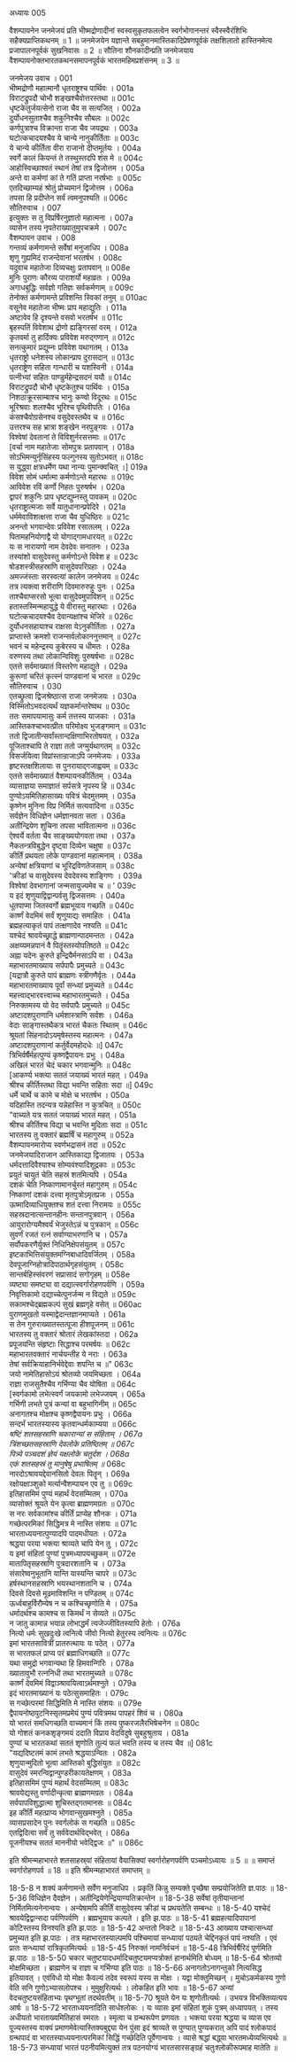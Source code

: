अध्यायः 005

वैशम्पायनेन जनमेजयं प्रति भीष्मद्रोणादीनां स्वस्वसुकृतफलत्वेन स्वर्गभोगानन्तरं स्वैस्स्वैरंशिभिः सहैक्यप्राप्तिकथनम् ॥ 1 ॥ जनमेजयेन यज्ञान्ते सबहुमानमास्तिकादिप्रेषणपूर्वकं तक्षशिलातो हास्तिनमेत्य प्रजापालनपूर्वकं सुखनिवासः ॥ 2 ॥ सौतिना शौनकादीन्प्रति जनमेजयाय वैशम्पायनोक्तभारतकथनसमापनपूर्वकं भारतमहिमप्रशंसनम् ॥ 3 ॥

जनमेजय उवाच ।	001  
भीष्मद्रोणौ महात्मानौ धृतराष्ट्रश्च पार्थिवः ।	001a  
विराटद्रुपदौ चोभौ शङ्खश्चैवोत्तरस्तथा ॥	001c  
धृष्टकेतुर्जयत्सेनो राजा चैव स सत्यजित् ।	002a  
दुर्योधनसुताश्चैव शकुनिश्चैव सौबलः ॥	002c  
कर्णपुत्राश्च विक्रान्ता राजा चैव जयद्रथः ।	003a  
घटोत्कचादयश्चैव ये चान्ये नानुकीर्तिताः ॥	003c  
ये चान्ये कीर्तिता वीरा राजानो दीप्तमूर्तयः ।	004a  
स्वर्गे कालं कियन्तं ते तस्थुस्तदपि शंस मे ॥	004c  
आहोस्विच्छाश्वतं स्थानं तेषां तत्र द्विजोत्तम ।	005a  
अन्ते वा कर्मणां कां ते गतिं प्राप्ता नरर्षभाः ॥	005c  
एतदिच्छाम्यहं श्रोतुं प्रोच्यमानं द्विजोत्तम ।	006a  
तपसा हि प्रदीप्तेन सर्वं त्वमनुपश्यति ॥	006c  
सौतिरुवाच ।	007  
इत्युक्तः स तु विप्रर्षिरनुज्ञातो महात्मना ।	007a  
व्यासेन तस्य नृपतेराख्यातुमुपचक्रमे ।	007c  
वैशम्पायन उवाच ।	008  
गन्तव्यं कर्मणामन्ते सर्वेषां मनुजाधिप ।	008a  
शृणु गुह्यमिदं राजन्देवानां भरतर्षभ ।	008c  
यदुवाच महातेजा दिव्यचक्षुः प्रतापवान् ॥	008e  
मुनिः पुराणः कौरव्य पाराशर्यो महाव्रतः ।	009a  
अगाधबुद्धिः सर्वज्ञो गतिज्ञः सर्वकर्मणाम् ॥	009c  
तेनोक्तं कर्मणामन्ते प्रविशन्ति स्विकां तनुम् ॥	010ac  
वसूनेव महातेजा भीष्मः प्राप महाद्युतिः ।	011a  
अष्टावेव हि दृश्यन्ते वसवो भरतर्षभ ॥	011c  
बृहस्पतिं विवेशाथ द्रोणो ह्यङ्गिरसां वरम् ।	012a  
कृतवर्मा तु हार्दिक्यः प्रविवेश मरुद्गणान् ॥	012c  
सनत्कुमारं प्रद्युम्नः प्रविवेश यथागतम् ।	013a  
धृतराष्ट्रो धनेशस्य लोकान्प्राप दुरासदान् ॥	013c  
धृतराष्ट्रेण सहिता गान्धारी च यशस्विनी ।	014a  
पत्नीभ्यां सहितः पाण्डुर्महेन्द्रसदनं ययौ ॥	014c  
विराटद्रुपदौ चोभौ धृष्टकेतुश्च पार्थिवः ।	015a  
निशठाक्रूरसाम्बाश्च भानुः कण्वो विदूरथः ॥	015c  
भूरिश्रवाः शलश्चैव भूरिश्च पृथिवीपतिः ।	016a  
कंसश्चैवोग्रसेनश्च वसुदेवस्तथैव च ॥	016c  
उत्तरश्च सह भ्रात्रा शङ्खेन नरपुङ्गवः ।	017a  
विश्वेषां देवतानां ते विविशुर्नरसत्तमाः ॥	017c  
[वर्चा नाम महातेजाः सोमपुत्रः प्रतापवान् ।	018a  
सोऽभिमन्युर्नृसिंहस्य फल्गुनस्य सुतोऽभवत् ॥	018c  
स युद्ध्वा क्षत्रधर्मेण यथा नान्यः पुमान्क्वचित् ।]	019a  
विवेश सोमं धर्मात्मा कर्मणोऽन्ते महारथः ॥	019c  
आविवेश रविं कर्णो निहतः पुरुषर्षभ ।	020a  
द्वापरं शकुनिः प्राप धृष्टद्युम्नस्तु पावकम् ॥	020c  
धृतराष्ट्रात्मजाः सर्वे यातुधानान्प्रपेदिरे ।	021a  
धर्ममेवाविशत्क्षत्ता राजा चैव युधिष्ठिरः ॥	021c  
अनन्तो भगवान्देवः प्रविवेश रसातलम् ।	022a  
पितामहनियोगाद्वै यो योगाद्गामधारयत् ॥	022c  
यः स नारायणो नाम देवदेवः सनातनः ।	023a  
तस्यांशो वासुदेवस्तु कर्मणोऽन्ते विवेश ह ॥	023c  
षोडशस्त्रीसहस्राणि वासुदेवपरिग्रहाः ।	024a  
अमज्जंस्ताः सरस्वत्यां कालेन जनमेजय ॥	024c  
तत्र त्यक्त्वा शरीराणि दिवमारुरुहुः पुनः ।	025a  
ताश्चैवाप्सरसो भूत्वा वासुदेवमुपाविशन् ॥	025c  
हतास्तस्मिन्महायुद्धे ये वीरास्तु महारथाः ।	026a  
घटोत्कचादयश्चैव देवान्यक्षांश्च भेजिरे ॥	026c  
दुर्योधनसहायाश्च राक्षसा येऽनुकीर्तिताः ।	027a  
प्राप्तास्ते क्रमशो राजन्सर्वलोकाननुत्तमान् ॥	027c  
भवनं च महेन्द्रस्य कुबेरस्य च धीमतः ।	028a  
वरुणस्य तथा लोकान्विविशुः पुरुषर्षभाः ॥	028c  
एतत्ते सर्वमाख्यातं विस्तरेण महाद्युते ।	029a  
कुरूणां चरितं कृत्स्नं पाण्डवानां च भारत ॥	029c  
सौतिरुवाच ।	030  
एतच्छ्रुत्वा द्विजश्रेष्ठात्स राजा जनमेजयः ।	030a  
विस्मितोऽभवदत्यर्थं यज्ञकर्मान्तरेष्वथ ॥	030c  
ततः समापयामासुः कर्म तत्तस्य याजकाः ।	031a  
आस्तिकश्चाभवत्प्रीतः परिमोक्ष्य भुजङ्गमान् ॥	031c  
ततो द्विजातीन्सर्वांस्तान्दक्षिणाभिरतोषयत् ।	032a  
पूजिताश्चापि ते राज्ञा ततो जग्मुर्यथागतम् ॥	032c  
विसर्जयित्वा विप्रांस्तान्राजाऽपि जनमेजयः ।	033a  
हृष्टस्तक्षशिलायाः स पुनरायाद्गजाह्वयम् ॥	033c  
एतत्ते सर्वमाख्यातं वैशम्पायनकीर्तितम् ।	034a  
व्यासाज्ञया समाज्ञातं सर्पसत्रे नृपस्य हि ॥	034c  
पुण्योऽयमितिहासाख्यः पवित्रं चेदमुत्तमम् ।	035a  
कृष्णेन मुनिना विप्र निर्मितं सत्यवादिना ॥	035c  
सर्वज्ञेन विधिज्ञेन धर्मज्ञानवता सता ।	036a  
अतीन्द्रियेण शुचिना तपसा भावितात्मना ॥	036c  
ऐश्वर्ये वर्तता चैव साङ्ख्ययोगवता तथा ।	037a  
नैकतन्त्रविबुद्धेन दृष्ट्वा दिव्येन चक्षुषा ॥	037c  
कीर्तिं प्रथयता लोके पाण्डवानां महात्मनाम् ।	038a  
अन्येषां क्षत्रियाणां च भूरिद्रविणतेजसाम् ॥	038c  
\'क्रीडां च वासुदेवस्य देवदेवस्य शाङ्गिणः ।	039a  
विश्वेषां देवभागानां जन्मसायुज्यमेव च ॥ \'	039c  
य इदं शृणुयाद्विद्वान्पर्वसु द्विजसत्तमः ।	040a  
धूतपाप्मा जितस्वर्गो ब्रह्मभूयाय गच्छति ॥	040c  
कार्ष्णं वेदमिमं सर्वं शृणुयाद्यः समाहितः ।	041a  
ब्रह्महत्याकृतं पापं तत्क्षणादेव नश्यति ॥	041c  
यश्चेदं श्रावयेच्छ्राद्धे ब्राह्मणान्पादमन्ततः ।	042a  
अक्षय्यमन्नपानं वै पितॄंस्तस्योपतिष्ठते ॥	042c  
अह्ना यदेनः कुरुते इन्द्रियैर्मनसाऽपि वा ।	043a  
महाभारतमाख्याय सर्पपापैः प्रमुच्यते ॥	043c  
[यद्रात्रौ कुरुते पापं ब्राह्मणः स्त्रीगणैर्वृतः ।	044a  
महाभारतमाख्याय पूर्वां सन्ध्यां प्रमुच्यते ॥	044c  
महत्त्वाद्भारवत्त्वाच्च महाभारतमुच्यते ।	045a  
निरुक्तमस्य यो वेद सर्वपापैः प्रमुच्यते ॥	045c  
अष्टादशपुराणानि धर्मशास्त्राणि सर्वशः ।	046a  
वेदाः साङ्गास्तथैकत्र भारतं चैकतः स्थितम् ॥	046c  
श्रूयतां सिंहनादोऽयमृषेस्तस्य महात्मनः ।	047a  
अष्टादशपुराणानां कर्तुर्वेदमहोदधेः ॥]	047c  
त्रिभिर्वर्षैर्महत्पुण्यं कृष्णद्वैपायनः प्रभुः ।	048a  
अखिलं भारतं चेदं चकार भगवान्मुनिः ॥	048c  
[आकर्ण्य भक्त्या सततं जयाख्यं भारतं महत् ।	049a  
श्रीश्च कीर्तिस्तथा विद्या भवन्ति सहिताः सदा ॥]	049c  
धर्मे चार्थे च कामे च मोक्षे च भरतर्षभ ।	050a  
यदिहास्ति तदन्यत्र यन्नेहास्ति न कुत्रचित् ॥	050c  
"वाच्यते यत्र सततं जयाख्यं भारतं महत् ।	051a  
श्रीश्च कीर्तिश्च विद्या च भवन्ति मुदिताः सदा ॥	051c  
भारतस्य तु वक्तारं ब्रह्मर्षिं च महागुरुम् ॥	052a  
वैशम्पायनमारोप्य स्वर्णभद्रासनं तदा ॥	052c  
जनमेजयादिराजान आस्तिकाद्या द्विजातयः ।	053a  
धर्मदत्तादिवैश्याश्च सोम्यवंश्यादिशूद्रकाः ॥	053c  
प्रयुतं चायुतं चेति सहस्रं शतमित्यपि ।	054a  
दशकं चेति निष्काणामानर्चुस्तं महागुरुम् ॥	054c  
निष्काणां दशकं दत्त्वा मृतपुत्रोऽमृतप्रजः ।	055a  
ऊष्मादिव्याधियुक्तश्च शतं दत्त्वा निरामयः ॥	055c  
सहस्रदानात्सन्तानहीनः सन्तानपुत्रवान् ।	056a  
आयुरारोग्यमैश्वर्यं भेजुस्तेऽन्नं च पुत्रकान् ॥	056c  
सुवर्णं रजतं रत्नं सर्वाण्याभरणानि च ।	057a  
सर्वोपकरणैर्युक्तं निधिनिक्षेपसंयुतम् ॥	057c  
इष्टकाभित्तिसंयुक्तमग्निबाधादिवर्जितम् ।	058a  
देवपूजाग्निहोत्रादिपाठार्थगृहसंयुतम् ।	058c  
सान्तर्बहिस्संवरणं सप्रासादं सगोगृहम् ॥	058e  
व्यष्ट्या समष्ट्या वा दद्यात्स्वर्गारोहणपर्वणि ।	059a  
निवृत्तिकामो दद्याच्चेत्पुनर्जन्म न विद्यते ॥	059c  
सकामश्चेद्ब्रह्मकल्पं सुखं ब्रह्मगृहे वसेत् ॥	060ac  
पुराणमुखतो यस्माद्वेदान्तज्ञानमाप्यते ।	061a  
स तेन गुरुराख्यातस्तत्पूजा हीशपूजनम् ॥	061c  
भारतस्य तु वक्तारं श्रोतारं लेखकांस्तदा ।	062a  
प्रपूजयन्ति संहृष्टाः सिद्धाश्च परमर्षयः ॥	062c  
महाभारतवक्तारं नार्चयन्तीह ये नराः ।	063a  
तेषां सर्वक्रियाहानिर्भवेद्देवाः शपन्ति च ॥"	063c  
जयो नामेतिहासोऽयं श्रोतव्यो जयमिच्छता ।	064a  
राज्ञा राजसुतैश्चैव गर्भिण्या चैव योषिता ॥	064c  
[स्वर्गकामो लभेत्स्वर्गं जयकामो लभेज्जयम् ।	065a  
गर्भिणी लभते पुत्रं कन्यां वा बहुभागिनीम् ॥	065c  
अनागतश्च मोक्षश्च कृष्णद्वैपायनः प्रभुः ।	066a  
सन्दर्भं भारतस्यास्य कृतवान्धर्मकाम्यया ॥	066c  
*षष्टिं शतसहस्राणि चकारान्यां स संहिताम् ।	067a  
त्रिंशच्छतसहस्राणि देवलोके प्रतिष्ठितम् ॥	067c  
पित्र्ये पञ्चदशं ज्ञेयं यक्षलोके चतुर्दश ।	068a  
एकं शतसहस्रं तु मानुषेषु प्रभाषितम् ॥*	068c  
नारदोऽश्रावयद्देवानसितो देवलः पितॄन् ।	069a  
रक्षोयक्षाञ्शुको मर्त्यान्वैशम्पायन एव तु ॥	069c  
इतिहासमिमं पुण्यं महार्थं वेदसम्मितम् ।	070a  
व्यासोक्तं श्रूयते येन कृत्वा ब्राह्मणमग्रतः ॥	070c  
स नरः सर्वकामांश्च कीर्तिं प्राप्येह शौनक ।	071a  
गच्छेत्परमिकां सिद्धिमत्र मे नास्ति संशयः ॥	071c  
भारताध्ययनात्पुण्यादपि पादमधीयतः ।	072a  
श्रद्धया परया भक्त्या श्राव्यते चापि येन तु ।	072c  
य इमां संहितां पुण्यां पुत्रमध्यापयच्छुकम् ॥	072e  
मातापितृसहस्राणि पुत्रदारशतानि च ।	073a  
संसारेष्वनुभूतानि यान्ति यास्यन्ति चापरे ॥	073c  
हर्षस्थानसहस्राणि भयस्थानशतानि च ।	074a  
दिवसे दिवसे मूढमाविशन्ति न पण्डितम् ॥	074c  
ऊर्ध्वबाहुर्विरौम्येष न च कश्चिच्छृणोति मे ।	075a  
धर्मादर्थश्च कामश्च स किमर्थं न सेव्यते ॥	075c  
न जातु कामान्न भयान्न लोभाद्धर्मं त्यजेज्जीवितस्यापि हेतोः ।	076a  
नित्यो धर्मः सुखदुःखे त्वनित्ये जीवो नित्यो हेतुरस्य त्वनित्यः ॥	076c  
इमां भारतसावित्रीं प्रातरुत्थायः यः पठेत् ।	077a  
स भारतफलं प्राप्य परं ब्रह्माधिगच्छति ॥	077c  
यथा समुद्रो भगवान्यथा हि हिमवान्गिरिः ।	078a  
ख्यातावुभौ रत्ननिधी तथा भारतमुच्यते ॥	078c  
कार्ष्णं देवमिमं विद्वाञ्श्रावयित्वाऽर्थमश्नुते ।	079a  
इदं भारतमाख्यानं यः पठेत्सुसमाहितः ।	079c  
स गच्छेत्परमां सिद्धिमिति मे नास्ति संशयः ॥	079e  
द्वैपायनोष्ठपुटनिस्सृतमप्रमेयं पुण्यं पवित्रमथ पापहरं शिवं च ।	080a  
यो भारतं समधिगच्छति वाच्यमानं किं तस्य पुष्करजलैरभिषेचनेन ॥	080c  
यो गोशतं कनकशृङ्गमयं ददाति विप्राय वेदविदुषे सुबहुश्रुताय ।	081a  
पुण्यां च भारतकथां सततं शृणोति तुल्यं फलं भवति तस्य च तस्य चैव ॥]	081c  
"यद्यदिष्टतमं कामं लभते श्रद्धयाऽन्वितः ।	082a  
शृणुयान्मुदितो भूत्वा आस्तिको बुद्धिसंयुतः ॥	082c  
वासुदेवं स्मरन्विद्वान्पुण्डरीकायतेक्षणम् ।	083a  
इतिहासमिमं पुण्यं महार्थं वेदसम्मितम् ॥	083c  
श्रावयेद्यस्तु वर्णादीन्कृत्वा ब्राह्मणमग्रतः ।	084a  
सर्वपापविशुद्धात्मा शुचिस्तद्गतमानसः ॥	084c  
इह कीर्तिं महत्प्राप्य भोगवान्सुखमश्नुते ।	085a  
व्यासप्रसादेन पुनः स्वर्गलोकं स गच्छति ॥	085c  
एतद्विदित्वा सर्वं तु सर्ववेदार्थविद्भवेत् ।	086a  
पूजनीयश्च सततं माननीयो भवेद्द्विजः ॥" ॥	086c  

इति श्रीमन्महाभारते शतसाहस्र्यां संहितायां वैयासिक्यां स्वर्गारोहणपर्वणि पञ्चमोऽध्यायः ॥ 5 ॥ ॥ समाप्तं स्वर्गारोहणपर्व ॥ 18 ॥ इति श्रीमन्महाभारतं समाप्तम् ॥ 

18-5-8 न शक्यं कर्मणामन्ते सर्वेण मनुजाधिप । प्रकृतिं किन्नु सम्यक्ते पृच्छैषा सम्प्रयोजितेति ज्ञ.पाठः ॥ 18-5-36 विधिज्ञेन दैवज्ञेन । अतीन्द्रियेणेन्द्रियाण्यतिक्रान्तेन ॥ 18-5-38 सर्वेषां तृतीयान्तानां निर्मितमित्यनेनान्वयः । अन्येषामपि कीर्तिं वासुदेवस्य क्रीडां च प्रथयतेति सम्बन्धः ॥ 18-5-40 यश्चेदं श्रावयेद्विद्वान्सदा पर्वणिपर्वणि । ब्रह्मभूयाय कल्पते । इति झ.पाठः ॥ 18-5-41 ब्रह्महत्यादिपापानां कोटिस्तस्य विनश्यति इति झ.पाठः ॥ 18-5-42 अन्ततो निकटे ॥ 18-5-43 आख्याय पश्चात्सन्ध्यां प्रमुच्यत इति झ.पाठः । तत्र महाभारतस्याल्पमपि पश्चिमायां सन्ध्यायां पठ्यते चेद्दिनकृतं पापं नश्यति । एवं प्रातः सन्ध्यायां रात्रिकृतमित्यर्थः ॥ 18-5-45 निरुक्तं नामनिर्वचनं ॥ 18-5-48 त्रिभिर्वर्षैरिदं पूर्णमिति झ.पाठः ॥ 18-5-50 चकार चतुष्टयादधर्मादिचतुष्टयमप्यत्रोक्तं हानार्थमिति बोध्यम् ॥ 18-5-64 श्रोतव्यो मोक्षमिच्छता । ब्राह्मणेन च राज्ञा च गर्भिण्या इति पाठः ॥ 18-5-66 अनागतोऽनागन्तुको नित्यसिद्ध इतियावत् । एवंविधो यो मोक्षः कैवल्यं तदेव स्वरूपं यस्य स मोक्षः । यद्वा मोक्तुमिच्छन् । मुचोऽकर्मकस्य गुणो वेति सनि गुणोऽभ्यासलोपश्च । मुमुक्षुरित्यर्थः । लोकहित इति भावः ॥ 18-5-67 अन्यां वेदचतुष्टयसंहिताभ्यः पृथग्भूतां तदर्थवतीम् ॥ 18-5-70 श्रूयते येन यः शृणोतीत्यर्थः । उभयत्र विभक्तिव्यत्यय आर्षः ॥ 18-5-72 भारताध्ययनादिति सार्धश्लोकः । यः व्यासः इमां संहितां शुकं पुत्रम् अध्यापयत् । तस्य अधीयतो भारताख्यमितिहासं स्मरतः । स्मृत्वा च ग्रन्थरूपेण प्रणयतः । भक्त्या परया श्रद्धया च व्यास एव पूज्यस्तस्य वाक्यं प्रमाणमेवेत्यास्तिक्यबुद्द्या येन पुंसा इदं श्राव्यते स पुण्यात् पुण्यकरात् अपि पादं श्लोकपादं ग्रन्थपादं वा भारतस्याध्ययनात्परमिकां सिद्धिं गच्छेदिति पूर्वेणान्वयः । व्यासे श्रद्धां बद्ध्वा भारतमध्येव्यभित्यर्थः ॥ 18-5-73 सन्ध्यायां भारतं पठनीयमित्युक्तं तत्र पठनयोग्यं भारतसारसङ्ग्रहं चतुःश्लोकीरूपमाह मातेति ॥ 
